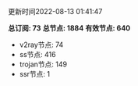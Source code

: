 更新时间2022-08-13 01:41:47

**总订阅: 73**
**总节点: 1884**
**有效节点: 640**
- v2ray节点: 74
- ss节点: 416
- trojan节点: 149
- ssr节点: 1
